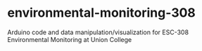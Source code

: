 # environmental-monitoring-308
Arduino code and data manipulation/visualization for ESC-308 Environmental Monitoring at Union College
